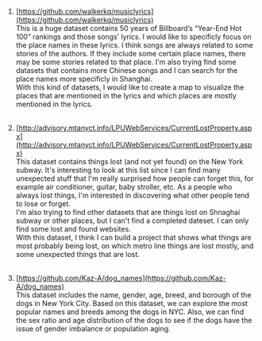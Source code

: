 1. [https://github.com/walkerkq/musiclyrics](https://github.com/walkerkq/musiclyrics)</br>
This is a huge dataset contains 50 years of Billboard’s “Year-End Hot 100” rankings and those songs’ lyrics. I would like to specificly focus on the place names in these lyrics. I think songs are always related to some stories of the authors. If they include some certain place names, there may be some stories related to that place.
I'm also trying find some datasets that contains more Chinese songs and I can search for the place names more specificly in Shanghai. </br>
With this kind of datasets, I would like to create a map to visualize the places that are mentioned in the lyrics and which places are mostly mentioned in the lyrics.</br></br>

2. [http://advisory.mtanyct.info/LPUWebServices/CurrentLostProperty.aspx](http://advisory.mtanyct.info/LPUWebServices/CurrentLostProperty.aspx)</br>
This dataset contains things lost (and not yet found) on the New York subway. It's interesting to look at this list since I can find many unexpected stuff that I'm really surprised how people can forget this, for example air conditioner, guitar, baby stroller, etc. As a people who always lost things, I'm interested in discovering what other people tend to lose or forget. </br>
I'm also trying to find other datasets that are things lost on Shnaghai subway or other places, but I can't find a completed dateset. I can only find some lost and found websites. </br>
With this dataset, I think I can build a project that shows what things are most probably being lost, on which metro line things are lost mostly, and some unexpected things that are lost.</br></br>

3. [https://github.com/Kaz-A/dog_names](https://github.com/Kaz-A/dog_names)</br>
This dataset includes the name, gender, age, breed, and borough of the dogs in New York City. Based on this dataset, we can explore the most popular names and breeds among the dogs in NYC. Also, we can find the sex ratio and age distribution of the dogs to see if the dogs have the issue of gender imbalance or population aging.
